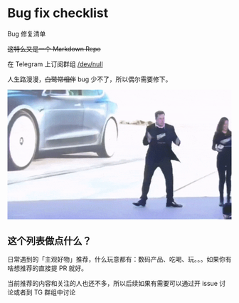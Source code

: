 # Bug fix checklist
Bug 修复清单

~~这特么又是一个 Markdown Repo~~

在 Telegram 上订阅群组 [/dev/null](https://t.me/nullcast)

人生路漫漫，~~白鹭常相伴~~ bug 少不了，所以偶尔需要修下。

![](_assets/readme_dancing.gif)

## 这个列表做点什么？

日常遇到的「主观好物」推荐，什么玩意都有：数码产品、吃喝、玩。。。如果你有啥想推荐的直接提 PR 就好。

当前推荐的内容和关注的人也还不多，所以后续如果有需要可以通过开 issue 讨论或者到 TG 群组中讨论

